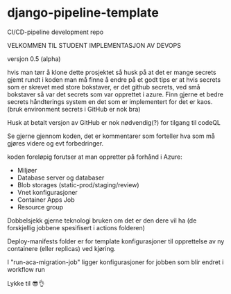 # django-pipeline-template
CI/CD-pipeline development repo

VELKOMMEN TIL STUDENT IMPLEMENTASJON AV DEVOPS

versjon 0.5 (alpha)

hvis man tørr å klone dette prosjektet så husk på at det er mange secrets gjemt rundt i koden man må finne å endre på
et godt tips er at hvis secrets som er skrevet med store bokstaver, er det github secrets, ved små bokstaver så var det secrets som var opprettet i azure.
Finn gjerne et bedre secrets håndterings system en det som er implementert for det er kaos. (bruk environment secrets i GitHub er nok bra)

Husk at betalt versjon av GitHub er nok nødvendig(?) for tilgang til codeQL 

Se gjerne gjennom koden, det er kommentarer som forteller hva som må gjøres videre og evt forbedringer. 

koden foreløpig forutser at man oppretter på forhånd i Azure:
- Miljøer
- Database server og databaser
- Blob storages (static-prod/staging/review)
- Vnet konfigurasjoner
- Container Apps Job
- Resource group

Dobbelsjekk gjerne teknologi bruken om det er den dere vil ha (de forskjellig jobbene spesifisert i actions folderen)

Deploy-manifests folder er for template konfigurasjoner til opprettelse av ny containere (eller replicas) ved kjøring.

I "run-aca-migration-job" ligger konfigurasjoner for jobben som blir endret i workflow run

Lykke til 😎👌
